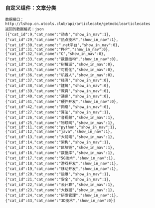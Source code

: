 ### 自定义组件：文章分类
    数据接口：http://lshop.cn.utools.club/api/articlecate/getmobilearticlecates
	返回的数据格式：json
	[{"cat_id":9,"cat_name":"动态","show_in_nav":1},{"cat_id":29,"cat_name":"热点技术","show_in_nav":1},{"cat_id":30,"cat_name":".net平台","show_in_nav":0},{"cat_id":31,"cat_name":"PHP","show_in_nav":0},{"cat_id":32,"cat_name":"C","show_in_nav":0},{"cat_id":33,"cat_name":"数据结构","show_in_nav":0},{"cat_id":34,"cat_name":"树莓派","show_in_nav":0},{"cat_id":35,"cat_name":"可视化","show_in_nav":0},{"cat_id":36,"cat_name":"机器人","show_in_nav":0},{"cat_id":37,"cat_name":"经济","show_in_nav":0},{"cat_id":38,"cat_name":"建筑","show_in_nav":0},{"cat_id":39,"cat_name":"教育","show_in_nav":0},{"cat_id":40,"cat_name":"通讯","show_in_nav":0},{"cat_id":41,"cat_name":"硬件开发","show_in_nav":0},{"cat_id":42,"cat_name":"网络","show_in_nav":0},{"cat_id":27,"cat_name":"算法","show_in_nav":1},{"cat_id":26,"cat_name":"音视频","show_in_nav":1},{"cat_id":25,"cat_name":"物联网","show_in_nav":1},{"cat_id":11,"cat_name":"python","show_in_nav":1},{"cat_id":12,"cat_name":"java","show_in_nav":1},{"cat_id":13,"cat_name":"大前端","show_in_nav":1},{"cat_id":14,"cat_name":"架构","show_in_nav":1},{"cat_id":15,"cat_name":"区块链","show_in_nav":1},{"cat_id":16,"cat_name":"数据库","show_in_nav":1},{"cat_id":17,"cat_name":"5G技术","show_in_nav":1},{"cat_id":18,"cat_name":"游戏开发","show_in_nav":1},{"cat_id":19,"cat_name":"移动开发","show_in_nav":1},{"cat_id":20,"cat_name":"运维","show_in_nav":1},{"cat_id":21,"cat_name":"安全","show_in_nav":1},{"cat_id":22,"cat_name":"云计算","show_in_nav":1},{"cat_id":23,"cat_name":"大数据","show_in_nav":1},{"cat_id":24,"cat_name":"研发管理","show_in_nav":1},{"cat_id":43,"cat_name":"3D技术","show_in_nav":0}]